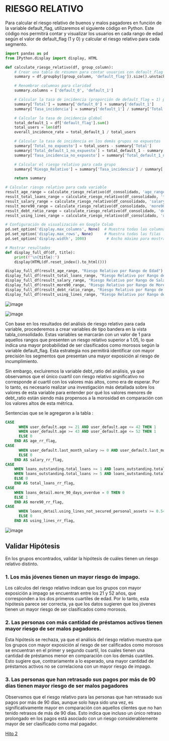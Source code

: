 # RIESGO RELATIVO
Para calcular el riesgo relativo de buenos y malos pagadores en función de la variable default_flag, utilizaremos el siguiente código en Python. Este código nos permitirá contar y visualizar los usuarios en cada rango de edad según el valor de default_flag (1 y 0) y calcular el riesgo relativo para cada segmento.

``` python 
import pandas as pd
from IPython.display import display, HTML

def calculate_riesgo_relativo(df, group_column):
    # Crear una tabla de resumen para contar usuarios con default_flag = 0 y = 1 por grupo
    summary = df.groupby([group_column, 'default_flag']).size().unstack(fill_value=0)

    # Renombrar columnas para claridad
    summary.columns = ['default_0', 'default_1']

    # Calcular la tasa de incidencia (proporción de default_flag = 1) por grupo
    summary['Total'] = summary['default_0'] + summary['default_1']
    summary['Tasa_incidencia'] = summary['default_1'] / summary['Total']

    # Calcular la tasa de incidencia global
    total_default_1 = df['default_flag'].sum()
    total_users = len(df)
    overall_incidence_rate = total_default_1 / total_users

    # Calcular la tasa de incidencia en los demás grupos no expuestos
    summary['Total_no_expuesto'] = total_users - summary['Total']
    summary['Total_default_1_no_expuesto'] = total_default_1 - summary['default_1']
    summary['Tasa_incidencia_no_expuesto'] = summary['Total_default_1_no_expuesto'] / summary['Total_no_expuesto']

    # Calcular el riesgo relativo para cada grupo
    summary['Riesgo_Relativo'] = summary['Tasa_incidencia'] / summary['Tasa_incidencia_no_expuesto']

    return summary

# Calcular riesgo relativo para cada variable
result_age_range = calculate_riesgo_relativo(df_consolidado, 'age_range')
result_total_loans_range = calculate_riesgo_relativo(df_consolidado, 'total_loans_range')
result_salary_range = calculate_riesgo_relativo(df_consolidado, 'salary_range')
result_more90_range = calculate_riesgo_relativo(df_consolidado, 'more90_range')
result_debt_ratio_range = calculate_riesgo_relativo(df_consolidado, 'debt_ratio_range')
result_using_lines_range = calculate_riesgo_relativo(df_consolidado, 'using_lines_range')

# Configuración de visualización en Google Colab
pd.set_option('display.max_columns', None)  # Muestra todas las columnas
pd.set_option('display.max_rows', None)     # Muestra todas las filas
pd.set_option('display.width', 1000)         # Ancho máximo para mostrar datos

# Mostrar resultados
def display_full_df(df, title):
    print(f"\n{title}:")
    display(HTML(df.reset_index().to_html()))

display_full_df(result_age_range, "Riesgo Relativo por Rango de Edad")
display_full_df(result_total_loans_range, "Riesgo Relativo por Rango de Total de Préstamos")
display_full_df(result_salary_range, "Riesgo Relativo por Rango de Salario")
display_full_df(result_more90_range, "Riesgo Relativo por Rango de More90")
display_full_df(result_debt_ratio_range, "Riesgo Relativo por Rango de Debt Ratio")
display_full_df(result_using_lines_range, "Riesgo Relativo por Rango de Using Lines")
```
![image](https://github.com/user-attachments/assets/932c811c-836c-4177-bb20-e049f9fbb124)


![image](https://github.com/user-attachments/assets/fc9f814f-9a3f-4501-8d82-ca94a69a671b)



Con base en los resultados del análisis de riesgo relativo para cada variable, procederemos a crear variables de tipo bandera en la vista tabla_consolidado. Estas variables se marcarán con un valor de 1 para aquellos rangos que presenten un riesgo relativo superior a 1.05, lo que indica una mayor probabilidad de ser clasificados como morosos según la variable default_flag. Esta estrategia nos permitirá identificar con mayor precisión los segmentos que presentan una mayor exposición al riesgo de incumplimiento.

Sin embargo, excluiremos la variable debt_ratio del análisis, ya que observamos que el único cuartil con riesgo relativo significativo no corresponde al cuartil con los valores más altos, como era de esperar. Por lo tanto, es necesario realizar una investigación más detallada sobre los valores de esta variable para entender por qué los valores menores de debt_ratio están siendo más propensos a la morosidad en comparación con los valores altos de esta métrica.

Sentencias que se le agregaron a la tabla : 

``` sql
CASE
      WHEN user_default.age >= 21 AND user_default.age <= 42 THEN 1
      WHEN user_default.age >= 43 AND user_default.age <= 52 THEN 1
      ELSE 0
    END AS age_rr_flag,
CASE
      WHEN user_default.last_month_salary >= 0 AND user_default.last_month_salary <= 3947 THEN 1
      ELSE 0
    END AS salary_rr_flag,
CASE
    WHEN loans_outstanding.total_loans >= 1 AND loans_outstanding.total_loans <= 4 THEN 1
    WHEN loans_outstanding.total_loans >= 5 AND loans_outstanding.total_loans <= 8 THEN 0
    ELSE 0
    END AS total_loans_rr_flag,
CASE
    WHEN loans_detail.more_90_days_overdue = 0 THEN 0
    ELSE 1
    END AS more90_rr_flag,
CASE 
      WHEN loans_detail.using_lines_not_secured_personal_assets >= 0.54 AND loans_detail.using_lines_not_secured_personal_assets <= 8710 THEN 1
      ELSE 0
    END AS using_lines_rr_flag,
```

![image](https://github.com/user-attachments/assets/4ca2e6b1-a444-4d1f-9941-fc3205b9ff83)

## Validar Hipótesis
En los grupos encontrados, validar la hipótesis de cuáles tienen un riesgo relativo distinto.

### 1. Los más jóvenes tienen un mayor riesgo de impago.
Los cálculos del riesgo relativo indican que los grupos con mayor exposición a impago se encuentran entre los 21 y 52 años, que corresponden a los dos primeros cuartiles de edad. Por lo tanto, esta hipótesis parece ser correcta, ya que los datos sugieren que los jóvenes tienen un mayor riesgo de ser clasificados como morosos.

### 2. Las personas con más cantidad de préstamos activos tienen mayor riesgo de ser malos pagadores.
Esta hipótesis se rechaza, ya que el análisis del riesgo relativo muestra que los grupos con mayor exposición al riesgo de ser calificados como morosos se encuentran en el primer y segundo cuartil, los cuales tienen una cantidad de préstamos menor en comparación con los demás cuartiles. Esto sugiere que, contrariamente a lo esperado, una mayor cantidad de préstamos activos no se correlaciona con un mayor riesgo de impago.

### 3. Las personas que han retrasado sus pagos por más de 90 días tienen mayor riesgo de ser malos pagadores
Observamos que el riesgo relativo para las personas que han retrasado sus pagos por más de 90 días, aunque solo haya sido una vez, es significativamente mayor en comparación con aquellos clientes que no han tenido retrasos de más de 90 días. Esto indica que incluso un único retraso prolongado en los pagos está asociado con un riesgo considerablemente mayor de ser clasificado como mal pagador.


[Hito 2](https://github.com/Maria-Data-Analyst/riesgo_relativo/tree/Consultas-Query/Hito2)
